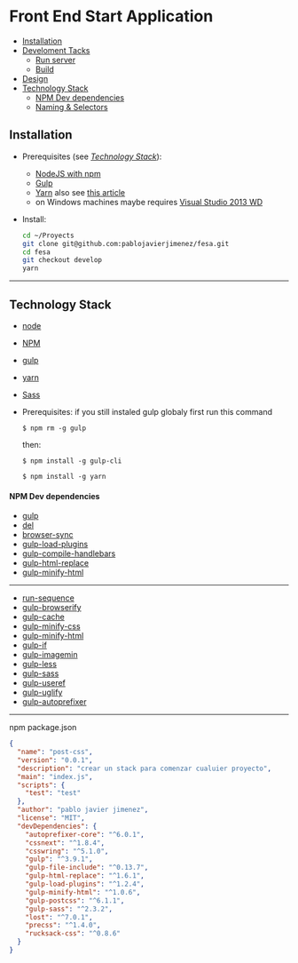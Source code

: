 Front End Start Application
===========================
- [Installation](#installation)
- [Develoment Tacks](#develoment-tacks)
  - [Run server](#run-server)
  - [Build](#build)
- [Design](#design)
- [Technology Stack](#technology-stack)
  - [NPM Dev dependencies](#npm-dev-dependencies)
  - [Naming & Selectors](#naming-&-selectors)


Installation
------------

- Prerequisites (see _[Technology Stack](#technology-stack)_):

    * [NodeJS with npm](https://nodejs.org/en/)
    * [Gulp](https://www.npmjs.com/package/gulp-4.0.build)
    * [Yarn](https://www.npmjs.com/package/yarn) also see [this article](https://scotch.io/tutorials/yarn-package-manager-an-improvement-over-npm)
    * on Windows machines maybe requires [Visual Studio 2013 WD](https://www.visualstudio.com/downloads/download-visual-studio-vs#d-express-windows-desktop)

- Install:
    ```bash
    cd ~/Proyects
    git clone git@github.com:pablojavierjimenez/fesa.git
    cd fesa
    git checkout develop
    yarn
    ```




----

Technology Stack
---------------
- [node](https://nodejs.org/en/ "node")
- [NPM](http://npmjs.org "NPM")
- [gulp](http://gulpjs.com "gulp")
- [yarn](https://yarnpkg.com/en/docs/usage "gulp")
- [Sass](http://sass-lang.com "Sass")
- Prerequisites:
    if you still instaled gulp globaly first run this command

    ```
    $ npm rm -g gulp
    ```
    then:
    ```
    $ npm install -g gulp-cli
    ```
    ```
    $ npm install -g yarn
    ```
#### NPM Dev dependencies
- [gulp](https://www.npmjs.com/package/gulp-4.0.build)
- [del](https://www.npmjs.com/package/del)
- [browser-sync](https://www.npmjs.com/package/browser-sync)
- [gulp-load-plugins](https://www.npmjs.com/package/gulp-load-plugins)
- [gulp-compile-handlebars](https://www.npmjs.com/package/gulp-compile-handlebarss)
- [gulp-html-replace](https://www.npmjs.com/package/gulp-html-replace)
- [gulp-minify-html](https://www.npmjs.com/package/gulp-minify-html)














------------
- [run-sequence](https://www.npmjs.com/package/run-sequence)
- [gulp-browserify](https://www.npmjs.com/package/browserify)
- [gulp-cache](https://www.npmjs.com/package/gulp-cache)
- [gulp-minify-css](https://www.npmjs.com/package/gulp-minify-css)
- [gulp-minify-html](https://www.npmjs.com/package/gulp-minify-html)
- [gulp-if](https://www.npmjs.com/package/gulp-if)
- [gulp-imagemin](https://www.npmjs.com/package/gulp-imagemin)
- [gulp-less](https://www.npmjs.com/package/gulp-less)
- [gulp-sass](https://www.npmjs.com/package/gulp-sass)
- [gulp-useref](https://www.npmjs.com/package/gulp-useref)
- [gulp-uglify](https://www.npmjs.com/package/gulp-uglify)
- [gulp-autoprefixer](https://www.npmjs.com/package/gulp-autoprefixer)
------------








npm package.json
```json
{
  "name": "post-css",
  "version": "0.0.1",
  "description": "crear un stack para comenzar cualuier proyecto",
  "main": "index.js",
  "scripts": {
    "test": "test"
  },
  "author": "pablo javier jimenez",
  "license": "MIT",
  "devDependencies": {
    "autoprefixer-core": "^6.0.1",
    "cssnext": "^1.8.4",
    "csswring": "^5.1.0",
    "gulp": "^3.9.1",
    "gulp-file-include": "^0.13.7",
    "gulp-html-replace": "^1.6.1",
    "gulp-load-plugins": "^1.2.4",
    "gulp-minify-html": "^1.0.6",
    "gulp-postcss": "^6.1.1",
    "gulp-sass": "^2.3.2",
    "lost": "^7.0.1",
    "precss": "^1.4.0",
    "rucksack-css": "^0.8.6"
  }
}
```
